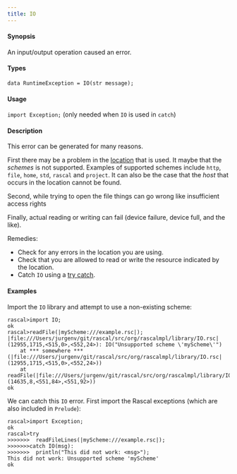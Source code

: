 ```yaml
---
title: IO
---
```


#### Synopsis

An input/output operation caused an error.

#### Types

`data RuntimeException = IO(str message);`
       
#### Usage

`import Exception;` (only needed when `IO` is used in `catch`)

#### Description

This error can be generated for many reasons.

First there may be a problem in the [location](../../../../../Rascal/Expressions/Values/Location/index.md) that is used.
It maybe that the _schemes_ is not supported.
Examples of supported schemes include `http`, `file`, `home`, `std`, `rascal` and `project`.
It can also be the case that the _host_ that occurs in the location cannot be found.

Second, while trying to open the file things can go wrong like insufficient access rights

Finally, actual reading or writing can fail (device failure, device full, and the like).

Remedies:

*  Check for any errors in the location you are using.
*  Check that you are allowed to read or write the resource indicated by the location.
*  Catch `IO` using a [try catch](../../../../../Rascal/Statements/TryCatch/index.md).

#### Examples

Import the `IO` library and attempt to use a non-existing scheme:

```rascal-shell ,error
rascal>import IO;
ok
rascal>readFile(|myScheme:///example.rsc|);
|file:///Users/jurgenv/git/rascal/src/org/rascalmpl/library/IO.rsc|(12955,1715,<515,0>,<552,24>): IO("Unsupported scheme \'myScheme\'")
	at *** somewhere ***(|file:///Users/jurgenv/git/rascal/src/org/rascalmpl/library/IO.rsc|(12955,1715,<515,0>,<552,24>))
	at readFile(|file:///Users/jurgenv/git/rascal/src/org/rascalmpl/library/IO.rsc|(14635,8,<551,84>,<551,92>))
ok
```
We can catch this `IO` error. First import the Rascal exceptions (which are also included in `Prelude`):

```rascal-shell ,continue,error
rascal>import Exception;
ok
rascal>try 
>>>>>>>  readFileLines(|myScheme:///example.rsc|); 
>>>>>>>catch IO(msg): 
>>>>>>>  println("This did not work: <msg>");
This did not work: Unsupported scheme 'myScheme'
ok
```


